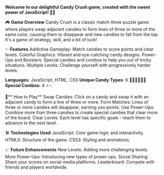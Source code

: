 **Welcome to our delightful Candy Crush game, created with the sweet power of JavaScript! 🍬✨**

🎮 **Game Overview**
Candy Crush is a classic match-three puzzle game where players swap adjacent candies to form lines of three or more of the same color, causing them to disappear and new candies to fall from the top. It's a game of strategy, skill, and a bit of luck!

✨ **Features**
Addictive Gameplay: Match candies to score points and clear levels.
Colorful Graphics: Vibrant and eye-catching candy designs.
Power-Ups and Boosters: Special candies and combos to help you out of tricky situations.
Multiple Levels: Challenge yourself with progressively harder levels.

**Languages**: JavaScript, HTML, CSS
**Unique Candy Types**: 6 🍬🍭🍫🍡🍥🍩
**Special Combos:** 4 ⭐💥

🚀** How to Play**
Swap Candies: Click on a candy and swap it with an adjacent candy to form a line of three or more.
Form Matches: Lines of three or more candies will disappear, earning you points.
Use Power-Ups: Combine more than three candies to create special candies that clear more of the board.
Clear Levels: Each level has specific goals - reach them to advance to the next level.

🛠️ **Technologies Used**
JavaScript: Core game logic and interactivity.
HTML5: Structure of the game.
CSS3: Styling and animations.

📈 **Future Enhancements**
New Levels: Adding more challenging levels.
More Power-Ups: Introducing new types of power-ups.
Social Sharing: Share your scores on social media platforms.
Leaderboard: Compete with friends and players worldwide.
